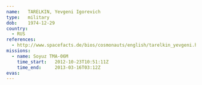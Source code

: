 ```yaml
---
name:	TARELKIN, Yevgeni Igorevich
type:	military
dob:	1974-12-29
country:
  - RUS
references:
  - http://www.spacefacts.de/bios/cosmonauts/english/tarelkin_yevgeni.htm
missions:
  - name: Soyuz TMA-06M
    time_start:   2012-10-23T10:51:11Z
    time_end:     2013-03-16T03:12Z
evas:
---
```

